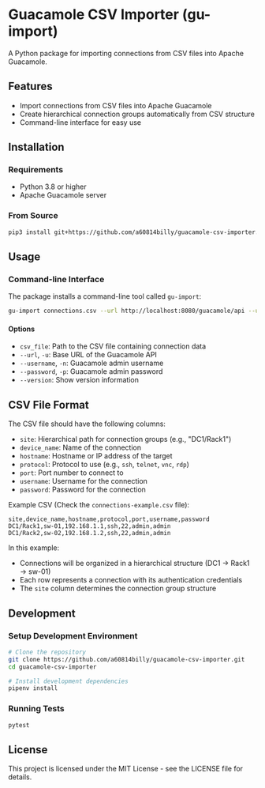 # Guacamole CSV Importer (gu-import)

A Python package for importing connections from CSV files into Apache Guacamole.

## Features

- Import connections from CSV files into Apache Guacamole
- Create hierarchical connection groups automatically from CSV structure
- Command-line interface for easy use

## Installation

### Requirements

- Python 3.8 or higher
- Apache Guacamole server

### From Source

```bash
pip3 install git+https://github.com/a60814billy/guacamole-csv-importer.git@v0.1.1
```

## Usage

### Command-line Interface

The package installs a command-line tool called `gu-import`:

```bash
gu-import connections.csv --url http://localhost:8080/guacamole/api --username admin --password password
```

#### Options

- `csv_file`: Path to the CSV file containing connection data
- `--url`, `-u`: Base URL of the Guacamole API
- `--username`, `-n`: Guacamole admin username
- `--password`, `-p`: Guacamole admin password
- `--version`: Show version information

## CSV File Format

The CSV file should have the following columns:

- `site`: Hierarchical path for connection groups (e.g., "DC1/Rack1")
- `device_name`: Name of the connection
- `hostname`: Hostname or IP address of the target
- `protocol`: Protocol to use (e.g., `ssh`, `telnet`, `vnc`, `rdp`)
- `port`: Port number to connect to
- `username`: Username for the connection
- `password`: Password for the connection

Example CSV (Check the `connections-example.csv` file):

```csv
site,device_name,hostname,protocol,port,username,password
DC1/Rack1,sw-01,192.168.1.1,ssh,22,admin,admin
DC1/Rack2,sw-02,192.168.1.2,ssh,22,admin,admin
```

In this example:
- Connections will be organized in a hierarchical structure (DC1 → Rack1 → sw-01)
- Each row represents a connection with its authentication credentials
- The `site` column determines the connection group structure

## Development

### Setup Development Environment

```bash
# Clone the repository
git clone https://github.com/a60814billy/guacamole-csv-importer.git
cd guacamole-csv-importer

# Install development dependencies
pipenv install
```

### Running Tests

```bash
pytest
```

## License

This project is licensed under the MIT License - see the LICENSE file for details.
